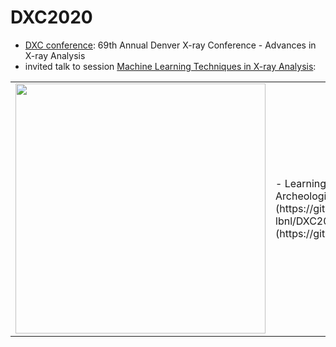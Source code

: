 # DXC2020

-	[DXC conference](http://www.dxcicdd.com/): 69th Annual Denver X-ray Conference - Advances in X-ray Analysis
-	 invited talk to session [Machine Learning Techniques in X-ray Analysis](http://www.dxcicdd.com/20/program.htm):

<table border="0">
 <tr>
    <td><img src="http://www.dxcicdd.com/20/images/virtualheader.png" width="400">
    </td>
    <td>
     <p>
      - Learning for Microstructural Characterization of Archeological Specimens from XRT [pdf](https://github.com/dani-lbnl/DXC2020/blob/master/DXC2020dani.pdf) 
      - [code](https://github.com/dani%e2%80%93lbnl/DXC2020/code/)
      </td>
 </tr>
</table>
